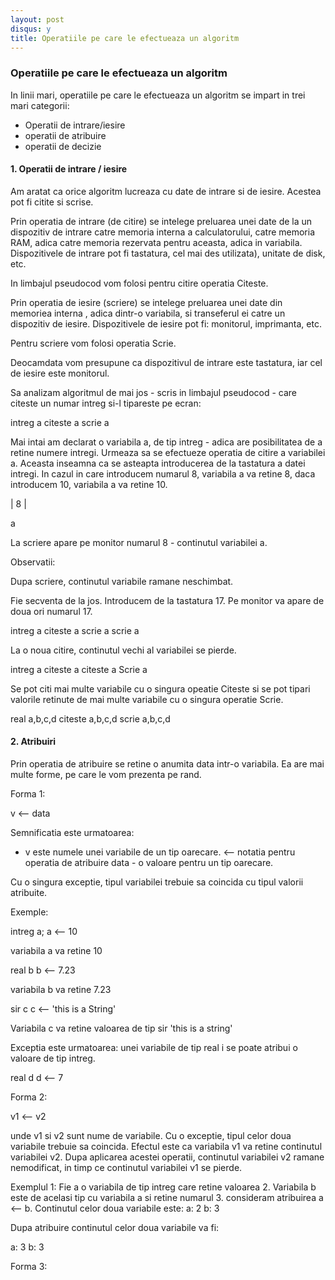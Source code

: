 ```yaml
---
layout: post
disqus: y
title: Operatiile pe care le efectueaza un algoritm
---
```


### Operatiile pe care le efectueaza un algoritm

In linii mari, operatiile pe care le efectueaza un algoritm se impart in trei mari categorii:

- Operatii de intrare/iesire
- operatii de atribuire
- operatii de decizie

#### 1. Operatii de intrare / iesire 

Am aratat ca orice algoritm lucreaza cu date de intrare si de iesire. Acestea pot fi citite si scrise.

Prin operatia de intrare (de citire) se intelege preluarea unei date de la un dispozitiv de intrare catre memoria interna a calculatorului, catre memoria RAM, adica catre
memoria rezervata pentru aceasta, adica in variabila. Dispozitivele de intrare pot fi tastatura, cel mai des utilizata), unitate de disk, etc.

In limbajul pseudocod vom folosi pentru citire operatia Citeste.

Prin operatia de iesire (scriere) se intelege preluarea unei date din memoriea interna , adica dintr-o variabila, si transeferul ei catre un dispozitiv de iesire. 
Dispozitivele de iesire pot fi: monitorul, imprimanta, etc.

Pentru scriere vom folosi operatia Scrie.

Deocamdata vom presupune ca dispozitivul de intrare este tastatura, iar cel de iesire este monitorul.

Sa analizam algoritmul de mai jos - scris in limbajul pseudocod - care citeste un numar intreg si-l tipareste pe ecran:

intreg a
citeste a
scrie a

Mai intai am declarat o variabila a, de tip intreg - adica are posibilitatea de a retine numere intregi. Urmeaza sa se efectueze operatia de citire
a variabilei a. Aceasta inseamna ca se asteapta introducerea de la tastatura a datei intregi. In cazul in care introducem numarul 8, variabila a va retine 8, daca introducem
10, variabila a va retine 10.
  
  | 8 |
  
  a
  
  La scriere apare pe monitor numarul 8 - continutul variabilei a.
  
  Observatii:
  
  Dupa scriere, continutul variabile ramane neschimbat.
  
  Fie secventa de la jos. Introducem de la tastatura 17. Pe monitor va apare de doua ori numarul 17.
  
  intreg a
  citeste a
  scrie a
  scrie a
  
  La o noua citire, continutul vechi al variabilei se pierde.
  
  intreg a
  citeste a
  citeste a
  Scrie a
  
  Se pot citi mai multe variabile cu o singura opeatie Citeste si se pot tipari valorile retinute de mai multe variabile cu o singura operatie Scrie.
  
  real a,b,c,d
  citeste a,b,c,d
  scrie a,b,c,d
  
#### 2. Atribuiri

  Prin operatia de atribuire se retine o anumita data intr-o variabila. Ea are mai multe forme, pe care le vom prezenta pe rand.

  Forma 1:

  v <-- data

  Semnificatia este urmatoarea:
  
  - v este numele unei variabile de un tip oarecare.
  <-- notatia pentru operatia de atribuire
  data - o valoare pentru un tip oarecare.

  Cu o singura exceptie, tipul variabilei trebuie sa coincida cu tipul valorii atribuite.

  Exemple:

  intreg a;
  a <-- 10 

  variabila a va retine 10

  real b
  b <-- 7.23

  variabila b va retine 7.23

  sir c
  c <-- 'this is a String'

  Variabila c va retine valoarea de tip sir 'this is a string'

  Exceptia este urmatoarea: unei variabile de tip real i se poate atribui o valoare de tip intreg.

  real d
  d <-- 7

  Forma 2:

  v1 <-- v2

  unde v1 si v2 sunt nume de variabile. Cu o exceptie, tipul celor doua variabile trebuie sa coincida. Efectul este ca variabila
  v1 va retine continutul variabilei v2. Dupa aplicarea acestei operatii, continutul variabilei v2 ramane nemodificat, in timp ce 
  continutul variabilei v1 se pierde.

  Exemplul 1:
  Fie a o variabila de tip intreg care retine valoarea 2. Variabila b este de acelasi tip cu variabila a si retine numarul 3. 
  consideram atribuirea a <-- b. Continutul celor doua variabile este:
  a: 2
  b: 3

  Dupa atribuire continutul celor doua variabile va fi:

  a: 3
  b: 3

  Forma 3:

  
